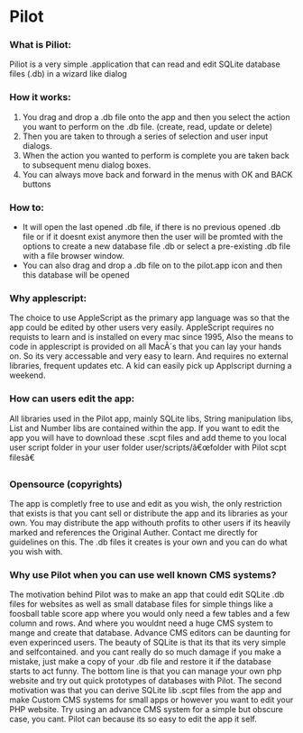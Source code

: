 # Pilot

### What is Piliot:
Piliot is a very simple .application that can read and edit SQLite database files (.db) in a wizard like dialog

### How it works:
1. You drag and drop a .db file onto the app and then you select the action you want to perform on the .db file. (create, read, update or delete)
2. Then you are taken to through a series of selection and user input dialogs.
3. When the action you wanted to perform is complete you are taken back to subsequent menu dialog boxes.
4. You can always move back and forward in the menus with OK and BACK buttons

### How to:
- It will open the last opened .db file, if there is no previous opened .db file or if it doesnt exist anymore then the user will be promted with the options to create a new database file .db or select a pre-existing .db file with a file browser window.
- You can also drag and drop a .db file on to the pilot.app icon and then this database will be opened

### Why applescript:
The choice to use AppleScript as the primary app language was so that the app could be edited by other users very easily. AppleScript requires no requists to learn and is installed on every mac since 1995, Also the means to code in applescript is provided on all MacÂ´s that you can lay your hands on. So its very accessable and very easy to learn. And requires no external libraries, frequent updates etc. A kid can easily pick up Applscript durning a weekend.

### How can users edit the app:
All libraries used in the Pilot app, mainly SQLite libs, String manipulation libs, List and Number libs are contained within the app. If you want to edit the app you will have to download these .scpt files and add theme to you local user script folder in your user folder user/scripts/â€œfolder with Pilot scpt filesâ€

### Opensource (copyrights)
The app is completly free to use and edit as you wish, the only restriction that exists is that you cant sell or distribute the app and its libraries as your own. You may distribute the app withouth profits to other users if its heavily marked and references the Original Auther. Contact me directly for guidelines on this. The .db files it creates is your own and you can do what you wish with.

### Why use Pilot when you can use well known CMS systems?
The motivation behind Pilot was to make an app that could edit SQLite .db files for websites as well as small database files for simple things like a foosball table score app where you would only need a few tables and a few column and rows. And where you wouldnt need a huge CMS system to mange and create that database. Advance CMS editors can be daunting for even experinced users. The beauty of SQLite is that its that its very simple and selfcontained. and you cant really do so much damage if you make a mistake, just make a copy of your .db file and restore it if the database starts to act funny. The bottom line is that you can manage your own php website and try out quick prototypes of databases with Pilot. The second motivation was that you can derive SQLite lib .scpt files from the app and make Custom CMS systems for small apps or however you want to edit your PHP website. Try using an advance CMS system for a simple but obscure case, you cant. Pilot can because its so easy to edit the app it self.
